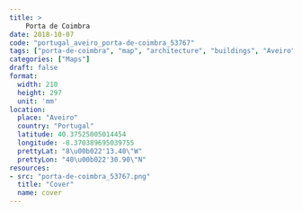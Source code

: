 ```yaml
---
title: > 
    Porta de Coimbra
date: 2018-10-07
code: "portugal_aveiro_porta-de-coimbra_53767"
tags: ["porta-de-coimbra", "map", "architecture", "buildings", "Aveiro", "Portugal"]
categories: ["Maps"]
draft: false
format:
  width: 210
  height: 297
  unit: 'mm'
location:
  place: "Aveiro"
  country: "Portugal"
  latitude: 40.37525005014454
  longitude: -8.370389695039755
  prettyLat: "8\u00b022'13.40\"W"
  prettyLon: "40\u00b022'30.90\"N"
resources:
- src: "porta-de-coimbra_53767.png"
  title: "Cover"
  name: cover
---
```

